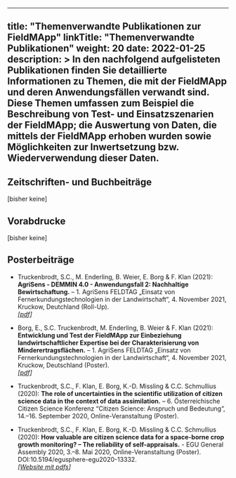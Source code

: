 
---
title: "Themenverwandte Publikationen zur FieldMApp"
linkTitle: "Themenverwandte Publikationen"
weight: 20
date: 2022-01-25
description: >
  In den nachfolgend aufgelisteten Publikationen finden Sie detaillierte Informationen zu Themen, die mit der FieldMApp und deren Anwendungsfällen verwandt sind. Diese Themen umfassen zum Beispiel die Beschreibung von Test- und Einsatzszenarien der FieldMApp; die Auswertung von Daten, die mittels der FieldMApp erhoben wurden sowie Möglichkeiten zur Inwertsetzung bzw. Wiederverwendung dieser Daten.
---


## Zeitschriften- und Buchbeiträge
[bisher keine]

## Vorabdrucke
[bisher keine]

## Posterbeiträge
* Truckenbrodt, S.C., M. Enderling, B. Weier, E. Borg & F. Klan (2021): **AgriSens - DEMMIN 4.0 - Anwendungsfall 2: Nachhaltige Bewirtschaftung.** – 1. AgriSens FELDTAG „Einsatz von Fernerkundungstechnologien in der Landwirtschaft“, 4. November 2021, Kruckow, Deutchland (Roll-Up). <br>
_[[pdf](https://elib.dlr.de/146502/1/Truckenbrodt_etal_2021_RollUp_NachhaltigeBewirtschaftung.pdf)]_

* Borg, E., S.C. Truckenbrodt, M. Enderling, B. Weier & F. Klan (2021): **Entwicklung und Test der FieldMApp zur Einbeziehung landwirtschaftlicher Expertise bei der Charakterisierung von Minderertragsflächen.** – 1. AgriSens FELDTAG „Einsatz von Fernerkundungstechnologien in der Landwirtschaft“, 4. November 2021, Kruckow, Deutschland (Poster). <br>
_[[pdf](https://elib.dlr.de/146509/1/AgriSensFeldtag21_AF2_Poster_FieldMApp_Ziele_final.pdf)]_

* Truckenbrodt, S.C., F. Klan, E. Borg, K.-D. Missling & C.C. Schmullius (2020): **The role of uncertainties in the scientific utilization of citizen science data in the context of data assimilation.** – 6. Österreichische Citizen Science Konferenz “Citizen Science: Anspruch und Bedeutung“, 14.–16. September 2020, Online-Veranstaltung (Poster).

* Truckenbrodt, S.C., F. Klan, E. Borg, K.-D. Missling & C.C. Schmullius (2020): **How valuable are citizen science data for a space-borne crop growth monitoring? – The reliability of self-appraisals.** - EGU General Assembly 2020, 3.–8. Mai 2020, Online-Veranstaltung (Poster). DOI:10.5194/egusphere-egu2020-13332. <br>
_[[Website mit pdfs](https://meetingorganizer.copernicus.org/EGU2020/EGU2020-13332.html)]_


